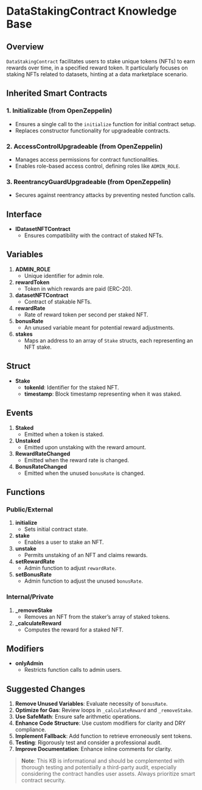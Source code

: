 # DataStakingContract Knowledge Base

## Overview
`DataStakingContract` facilitates users to stake unique tokens (NFTs) to earn rewards over time, in a specified reward token. It particularly focuses on staking NFTs related to datasets, hinting at a data marketplace scenario.

## Inherited Smart Contracts

### 1. **Initializable** (from OpenZeppelin)
   - Ensures a single call to the `initialize` function for initial contract setup.
   - Replaces constructor functionality for upgradeable contracts.

### 2. **AccessControlUpgradeable** (from OpenZeppelin)
   - Manages access permissions for contract functionalities.
   - Enables role-based access control, defining roles like `ADMIN_ROLE`.

### 3. **ReentrancyGuardUpgradeable** (from OpenZeppelin)
   - Secures against reentrancy attacks by preventing nested function calls.

## Interface

- **IDatasetNFTContract**
  - Ensures compatibility with the contract of staked NFTs.

## Variables

1. **ADMIN_ROLE**
   - Unique identifier for admin role.
2. **rewardToken**
   - Token in which rewards are paid (ERC-20).
3. **datasetNFTContract**
   - Contract of stakable NFTs.
4. **rewardRate**
   - Rate of reward token per second per staked NFT.
5. **bonusRate**
   - An unused variable meant for potential reward adjustments.
6. **stakes**
   - Maps an address to an array of `Stake` structs, each representing an NFT stake.

## Struct

- **Stake**
  - **tokenId**: Identifier for the staked NFT.
  - **timestamp**: Block timestamp representing when it was staked.

## Events

1. **Staked**
   - Emitted when a token is staked.
2. **Unstaked**
   - Emitted upon unstaking with the reward amount.
3. **RewardRateChanged**
   - Emitted when the reward rate is changed.
4. **BonusRateChanged**
   - Emitted when the unused `bonusRate` is changed.

## Functions

### Public/External

1. **initialize**
   - Sets initial contract state.
2. **stake**
   - Enables a user to stake an NFT.
3. **unstake**
   - Permits unstaking of an NFT and claims rewards.
4. **setRewardRate**
   - Admin function to adjust `rewardRate`.
5. **setBonusRate**
   - Admin function to adjust the unused `bonusRate`.

### Internal/Private

1. **_removeStake**
   - Removes an NFT from the staker’s array of staked tokens.
2. **_calculateReward**
   - Computes the reward for a staked NFT.

## Modifiers

- **onlyAdmin**
  - Restricts function calls to admin users.

## Suggested Changes

1. **Remove Unused Variables**: Evaluate necessity of `bonusRate`.
2. **Optimize for Gas**: Review loops in `_calculateReward` and `_removeStake`.
3. **Use SafeMath**: Ensure safe arithmetic operations.
4. **Enhance Code Structure**: Use custom modifiers for clarity and DRY compliance.
5. **Implement Fallback**: Add function to retrieve erroneously sent tokens.
6. **Testing**: Rigorously test and consider a professional audit.
7. **Improve Documentation**: Enhance inline comments for clarity.

> **Note**: This KB is informational and should be complemented with thorough testing and potentially a third-party audit, especially considering the contract handles user assets. Always prioritize smart contract security.

